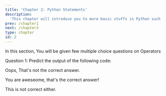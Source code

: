 ```yaml
---
title: 'Chapter 2: Python Statements'
description:
  'This chapter will introduce you to more basic stuffs in Python such as Operators, Conditional Statements such as if, if...else and Iterative Statements such as while loop'
prev: /chapter1
next: /chapter3
type: chapter
id: 2
---
```

<exercise id="1" title="Introduction" type="slides">

<slides source="chapter2_01_introduction">
</slides>

</exercise>
<exercise id="2" title="Quiz on Operators">
In this section, You will be given few multiple choice questions on Operators

Question 1: 
<codeblock id="02_02">
Predict the output of the following code: 
</codeblock>

<choice>
<opt text="True">

Oops, That's not the correct answer.

</opt>

<opt text="False" correct="true">

You are aweseome, that's the correct answer!

</opt>

<opt text="It will not print anything on the screen">

This is not correct either.

</opt>
</choice>
</exercise>
